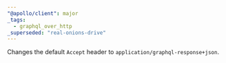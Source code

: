 ```yaml
---
"@apollo/client": major
_tags:
  - graphql_over_http
_superseded: "real-onions-drive"
---
```


Changes the default `Accept` header to `application/graphql-response+json`.
